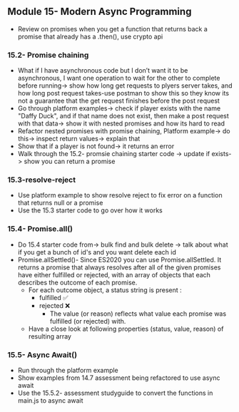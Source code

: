 ## Module 15- Modern Async Programming

- Review on promises when you get a function that returns back a promise that already has a .then(), use crypto api
### 15.2- Promise chaining
  - What if I have asynchronous code but I don’t want it to be asynchronous, I want one operation to wait for the other to complete before running-> show how long get requests to plyers server takes, and how long post request takes-use postman to show this so they know its not a guarantee that the get request finishes before the post request
  - Go through platform examples-> check if player exists with the name "Daffy Duck", and if that name does not exist, then make a post request with that data-> show it with nested promises and how its hard to read
  - Refactor nested promises with promise chaining, Platform example-> do this-> inspect return values-> explain that
  - Show that if a player is not found-> it returns an error
  - Walk through the 15.2- promsie chaining starter code -> update if exists-> show you can return a promise

### 15.3-resolve-reject
  - Use platform example to show resolve reject to fix error on a function that returns null or a promise
  - Use the 15.3 starter code to go over how it works

### 15.4- Promise.all()
- Do 15.4 starter code from-> bulk find and bulk delete -> talk about what if you get a bunch of id's and you want delete each id
- Promise.allSettled()- Since ES2020 you can use Promise.allSettled. It returns a promise that always resolves after all of the given promises have either fulfilled or rejected, with an array of objects that each describes the outcome of each promise.
  - For each outcome object, a status string is present :
    - fulfilled ✅
    - rejected ❌
      - The value (or reason) reflects what value each promise was fulfilled (or rejected) with.
  - Have a close look at following properties (status, value, reason) of resulting array

### 15.5- Async Await()
- Run through the platform example
- Show examples from 14.7 assessment being refactored to use async await
- Use the 15.5.2- assessment studyguide to convert the functions in main.js to async await



